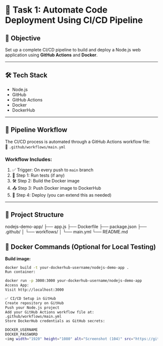# 🚀 Task 1: Automate Code Deployment Using CI/CD Pipeline

## 📌 Objective

Set up a complete CI/CD pipeline to build and deploy a Node.js web application using **GitHub Actions** and **Docker**.

---

## 🛠️ Tech Stack

- Node.js
- GitHub
- GitHub Actions
- Docker
- DockerHub

---

## 🔧 Pipeline Workflow

The CI/CD process is automated through a GitHub Actions workflow file:  
📁 `.github/workflows/main.yml`

### Workflow Includes:

1. ✅ Trigger: On every push to `main` branch  
2. 🧪 Step 1: Run tests (if any)  
3. 🛠 Step 2: Build the Docker image  
4. 📤 Step 3: Push Docker image to DockerHub  
5. 🚀 Step 4: Deploy (you can extend this as needed)

---

## 📂 Project Structure

nodejs-demo-app/
├── app.js
├── Dockerfile
├── package.json
├── .github/
│ └── workflows/
│ └── main.yml
└── README.md
## 🐳 Docker Commands (Optional for Local Testing)

**Build image:**
```bash
docker build -t your-dockerhub-username/nodejs-demo-app .
Run container:

docker run -p 3000:3000 your-dockerhub-username/nodejs-demo-app
Access App:
Visit http://localhost:3000

✅ CI/CD Setup in GitHub
Create repository on GitHub
Push your Node.js project
Add your GitHub Actions workflow file at:
.github/workflows/main.yml
Store DockerHub credentials as GitHub secrets:

DOCKER_USERNAME
DOCKER_PASSWORD
<img width="1920" height="1080" alt="Screenshot (104)" src="https://github.com/user-attachments/assets/249a43f9-80bc-471b-b2d2-3dbca493f1ea" />
